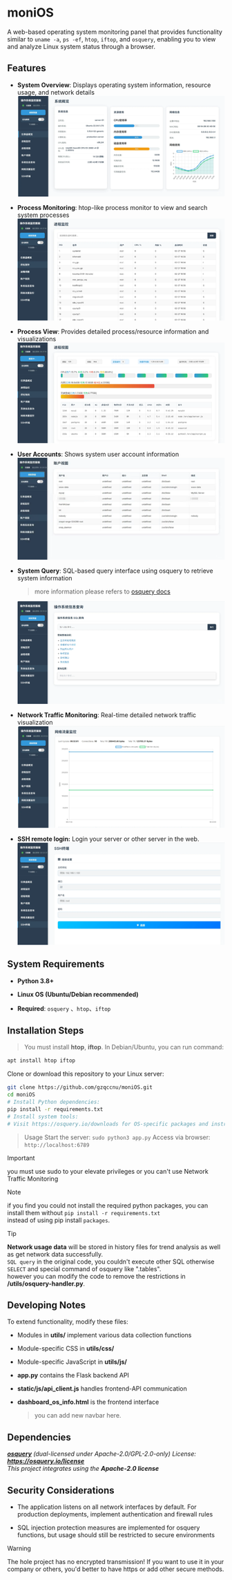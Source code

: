 # moniOS

A web-based operating system monitoring panel that provides functionality similar to `uname -a`, `ps -ef`, `htop`, `iftop`, and `osquery`, 
enabling you to view and analyze Linux system status through a browser.

## Features
- **System Overview**: 
Displays operating system information, resource usage, and network details
  ![](./assets/dashboard.png)

- **Process Monitoring**: 
htop-like process monitor to view and search system processes
  ![](./assets/procmonitor.png)

- **Process View**: 
Provides detailed process/resource information and visualizations
  ![](./assets/procview.png)

- **User Accounts**: 
Shows system user account information
  ![](./assets/userview.png)

- **System Query**: 
SQL-based query interface using osquery to retrieve system information
  > more information please refers to [osquery docs](https://osquery.readthedocs.io/en/stable/)

  ![](./assets/osquery.png)


- **Network Traffic Monitoring**: 
Real-time detailed network traffic visualization
  ![](./assets/networktraffic.png)

- **SSH remote login:**
Login your server or other server in the web.
  ![](./assets/sshlogin.png)

## System Requirements
- **Python 3.8+**

- **Linux OS (Ubuntu/Debian recommended)**

- **Required**: `osquery` 、`htop`、`iftop`

## Installation Steps
> You must install **htop**, **iftop**.
> In Debian/Ubuntu, you can run command:
```bash 
apt install htop iftop 
```

Clone or download this repository to your Linux server:

```bash
git clone https://github.com/gzqccnu/moniOS.git
cd moniOS
# Install Python dependencies:
pip install -r requirements.txt
# Install system tools:
# Visit https://osquery.io/downloads for OS-specific packages and instructions
```
> Usage
> Start the server:
> `sudo python3 app.py`
> Access via browser:
> `http://localhost:6789`

> [!IMPORTANT]
> you must use sudo to your elevate privileges or you can't use Network Traffic Monitoring

> [!NOTE]
> if you find you could not install the required python packages, you can install them without `pip install -r requirements.txt` <br>
> instead of using pip install `packages`.


> [!TIP]
> **Network usage data** will be stored in history files for trend analysis as well as get network data successfully.<br>
> `SQL query` in the original code, you couldn't execute other SQL otherwise `SELECT` and special command of osquery like ".tables".<br>
> however you can modify the code to remove the restrictions in **/utils/osquery-handler.py**. 


## Developing Notes
To extend functionality, modify these files:

- Modules in **utils/** implement various data collection functions

- Module-specific CSS in **utils/css/**

- Module-specific JavaScript in **utils/js/**

- **app.py** contains the Flask backend API

- **static/js/api_client.js** handles frontend-API communication

- **dashboard_os_info.html** is the frontend interface
  > you can add new navbar here.

## Dependencies
*[**osquery**](https://github.com/osquery/osquery) (dual-licensed under Apache-2.0/GPL-2.0-only)*
*License: **https://osquery.io/license***
<br>
*This project integrates using the **Apache-2.0 license***

## Security Considerations
- The application listens on all network interfaces by default. For production deployments, implement authentication and firewall rules

- SQL injection protection measures are implemented for osquery functions, but usage should still be restricted to secure environments

> [!Warning]
> The hole project has no encrypted transmission! If you want to use it in your company or
> others, you'd better to have https or add other secure methods.
